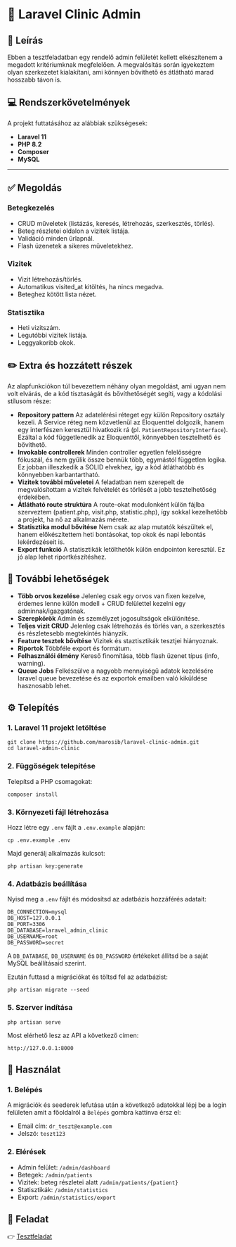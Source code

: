 # 🏥 Laravel Clinic Admin

## 📜 Leírás
Ebben a tesztfeladatban egy rendelő admin felületét kellett elkészítenem a megadott kritériumknak megfelelően.
A megvalósítás során igyekeztem olyan szerkezetet kialakítani, ami könnyen bővíthető és átlátható marad hosszabb távon is.

## 💻 Rendszerkövetelmények

A projekt futtatásához az alábbiak szükségesek:

- **Laravel 11**
- **PHP 8.2**
- **Composer**
- **MySQL**

---

## ✅ Megoldás

### Betegkezelés

- CRUD műveletek (listázás, keresés, létrehozás, szerkesztés, törlés).
- Beteg részletei oldalon a vizitek listája.
- Validáció minden űrlapnál.
- Flash üzenetek a sikeres műveletekhez.

### Vizitek

- Vizit létrehozás/törlés.
- Automatikus visited_at kitöltés, ha nincs megadva.
- Beteghez kötött lista nézet.

### Statisztika

- Heti vizitszám.
- Legutóbbi vizitek listája.
- Leggyakoribb okok.

## ✏️ Extra és hozzátett részek

Az alapfunkciókon túl bevezettem néhány olyan megoldást, ami ugyan nem volt elvárás, de a kód tisztaságát és bővíthetőségét segíti, vagy a kódolási stílusom része:

- **Repository pattern**
Az adatelérési réteget egy külön Repository osztály kezeli. A Service réteg nem közvetlenül az Eloquenttel dolgozik, hanem egy interfészen keresztül hivatkozik rá (pl. `PatientRepositoryInterface`). Ezáltal a kód függetlenedik az Eloquenttől, könnyebben tesztelhető és bővíthető.
- **Invokable controllerek**
Minden controller egyetlen felelősségre fókuszál, és nem gyűlik össze bennük több, egymástól független logika. Ez jobban illeszkedik a SOLID elvekhez, így a kód átláthatóbb és könnyebben karbantartható.
- **Vizitek további műveletei**
A feladatban nem szerepelt de megvalósítottam a vizitek felvételét és törlését a jobb tesztelhetőség érdekében.
- **Átlátható route struktúra**
A route-okat modulonként külön fájlba szerveztem (patient.php, visit.php, statistic.php), így sokkal kezelhetőbb a projekt, ha nő az alkalmazás mérete.
- **Statisztika modul bővítése**
Nem csak az alap mutatók készültek el, hanem előkészítettem heti bontásokat, top okok és napi lebontás lekérdezéseit is.
- **Export funkció**
A statisztikák letölthetők külön endpointon keresztül. Ez jó alap lehet riportkészítéshez.

## 🎒 További lehetőségek

- **Több orvos kezelése**
Jelenleg csak egy orvos van fixen kezelve, érdemes lenne külön modell + CRUD felülettel kezelni egy adminnak/igazgatónak.
- **Szerepkörök**
Admin és személyzet jogosultságok elkülönítése.
- **Teljes vizit CRUD**
Jelenleg csak létrehozás és törlés van, a szerkesztés és részletesebb megtekintés hiányzik.
- **Feature tesztek bővítése**
Vizitek és staztisztikák tesztjei hiányoznak.
- **Riportok**
Többféle export és formátum.
- **Felhasználói élmény**
Kereső finomítása, több flash üzenet típus (info, warning).
- **Queue Jobs**
Felkészülve a nagyobb mennyiségű adatok kezelésére laravel queue bevezetése és az exportok emailben való kiküldése hasznosabb lehet.

## ⚙️ Telepítés

### 1. Laravel 11 projekt letöltése

```
git clone https://github.com/marosib/laravel-clinic-admin.git
cd laravel-admin-clinic
```

### 2. Függőségek telepítése
Telepítsd a PHP csomagokat:

```
composer install
```
### 3. Környezeti fájl létrehozása
Hozz létre egy `.env` fájlt a `.env.example` alapján:

```
cp .env.example .env
```

Majd generálj alkalmazás kulcsot:

```
php artisan key:generate
```

### 4. Adatbázis beállítása
Nyisd meg a `.env` fájlt és módosítsd az adatbázis hozzáférés adatait:

```
DB_CONNECTION=mysql
DB_HOST=127.0.0.1
DB_PORT=3306
DB_DATABASE=laravel_admin_clinic
DB_USERNAME=root
DB_PASSWORD=secret
```

A `DB_DATABASE`, `DB_USERNAME` és `DB_PASSWORD` értékeket állítsd be a saját MySQL beállításaid szerint.

Ezután futtasd a migrációkat és töltsd fel az adatbázist:

```
php artisan migrate --seed
```

### 5. Szerver indítása

```
php artisan serve
```

Most elérhető lesz az API a következő címen:

`http://127.0.0.1:8000`

## 🔨 Használat

### 1. Belépés

A migrációk és seederek lefutása után a következő adatokkal lépj be a login felületen amit a főoldalról a `Belépés` gombra kattinva érsz el:
- Email cím: `dr_teszt@example.com`
- Jelszó: `teszt123`

### 2. Elérések

- Admin felület: `/admin/dashboard`
- Betegek: `/admin/patients`
- Vizitek: beteg részletei alatt `/admin/patients/{patient}`
- Statisztikák: `/admin/statistics`
- Export: `/admin/statistics/export`

## 📄 Feladat

👉 [Tesztfeladat](task.pdf)
